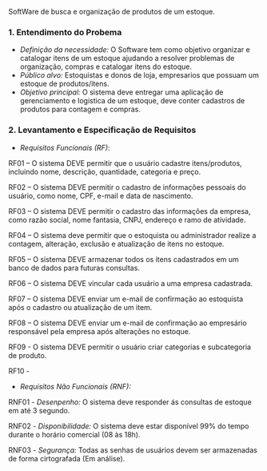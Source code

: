 SoftWare de busca e organização de produtos de um estoque.

### 1. Entendimento do Probema
- *Definição da necessidade:* O Software tem como objetivo organizar e catalogar itens de um estoque ajudando a resolver problemas de organização, compras e catalogar itens do estoque.
- *Público alvo:* Estoquistas e donos de loja, empresarios que possuam um estoque de produtos/itens.
- *Objetivo principal:* O sistema deve entregar uma aplicação de gerenciamento e logistica de um estoque, deve conter cadastros de produtos para contagem e compras.

### 2. Levantamento e Especificação de Requisitos
- *Requisitos Funcionais (RF)*:
  
RF01 – O sistema DEVE permitir que o usuário cadastre itens/produtos, incluindo nome, descrição, quantidade, categoria e preço.

RF02 – O sistema DEVE permitir o cadastro de informações pessoais do usuário, como nome, CPF, e-mail e data de nascimento.

RF03 – O sistema DEVE permitir o cadastro das informações da empresa, como razão social, nome fantasia, CNPJ, endereço e ramo de atividade.

RF04 – O sistema deve permitir que o estoquista ou administrador realize a contagem, alteração, exclusão e atualização de itens no estoque.

RF05 – O sistema DEVE armazenar todos os itens cadastrados em um banco de dados para futuras consultas.

RF06 – O sistema DEVE vincular cada usuário a uma empresa cadastrada.

RF07 – O sistema DEVE enviar um e-mail de confirmação ao estoquista após o cadastro ou atualização de um item.

RF08 – O sistema DEVE enviar um e-mail de confirmação ao empresário responsável pela empresa após alterações no estoque.

RF09 - O sistema DEVE permitir o usuário criar categorias e subcategoria de produto.

RF10 - 

- *Requisitos Não Funcionais (RNF):*

RNF01 - *Desenpenho:* O sistema deve responder ás consultas de estoque em até 3 segundo.

RNF02 - *Disponibilidade:* O sistema deve estar disponível 99% do tempo durante o horário comercial (08 às 18h).

RNF03 - *Segurança:* Todas as senhas de usuários devem ser armazenadas de forma cirtografada (Em análise).
